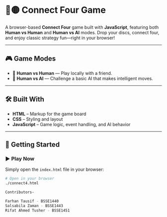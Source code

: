 # 🔴🟡 Connect Four Game

A browser-based **Connect Four** game built with **JavaScript**, featuring both **Human vs Human** and **Human vs AI** modes. Drop your discs, connect four, and enjoy classic strategy fun—right in your browser!

---

## 🎮 Game Modes

- 👥 **Human vs Human** — Play locally with a friend.
- 🤖 **Human vs AI** — Challenge a basic AI that makes intelligent moves.

---

## 🛠️ Built With

- **HTML** – Markup for the game board
- **CSS** – Styling and layout
- **JavaScript** – Game logic, event handling, and AI behavior

---

## 🚀 Getting Started

### ▶️ Play Now

Simply open the `index.html` file in your browser:

```bash
# Open in your browser
./connect4.html

Contributors-

Farhan Tausif - BSSE1440
Salsabila Zaman - BSSE1443
Rifat Ahmed Tusher - BSSE1451